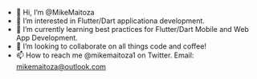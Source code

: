- 👋 Hi, I’m @MikeMaitoza
- 👀 I’m interested in Flutter/Dart applicationa development.
- 🌱 I’m currently learning best practices for Flutter/Dart Mobile and Web App Development.
- 💞️ I’m looking to collaborate on all things code and coffee!
- 📫 How to reach me @mikemaitoza1 on Twitter. Email: mikemaitoza@outlook.com

<!---
MikeMaitoza/MikeMaitoza is a ✨ special ✨ repository because its `README.md` (this file) appears on your GitHub profile.
You can click the Preview link to take a look at your changes.
--->
